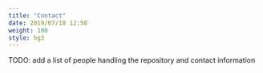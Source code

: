 ```yaml
---
title: "Contact"
date: 2019/07/18 12:58
weight: 100
style: hg3
---
```


TODO: add a list of people handling the repository and contact information

